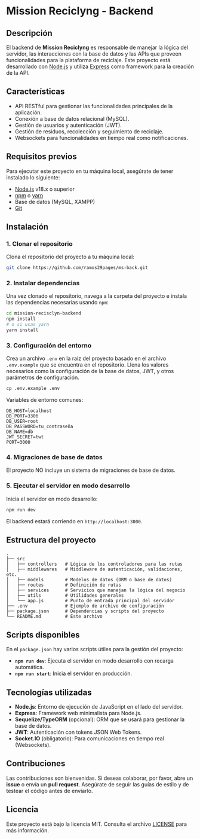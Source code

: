 
# Mission Reciclyng - Backend

## Descripción
El backend de **Mission Reciclyng** es responsable de manejar la lógica del servidor, las interacciones con la base de datos y las APIs que proveen funcionalidades para la plataforma de reciclaje. Este proyecto está desarrollado con [Node.js](https://nodejs.org/) y utiliza [Express](https://expressjs.com/) como framework para la creación de la API.

## Características
- API RESTful para gestionar las funcionalidades principales de la aplicación.
- Conexión a base de datos relacional (MySQL).
- Gestión de usuarios y autenticación (JWT).
- Gestión de residuos, recolección y seguimiento de reciclaje.
- Websockets para funcionalidades en tiempo real como notificaciones.

## Requisitos previos
Para ejecutar este proyecto en tu máquina local, asegúrate de tener instalado lo siguiente:

- [Node.js](https://nodejs.org/) v18.x o superior
- [npm](https://www.npmjs.com/) o [yarn](https://yarnpkg.com/)
- Base de datos (MySQL, XAMPP)
- [Git](https://git-scm.com/)

## Instalación

### 1. Clonar el repositorio
Clona el repositorio del proyecto a tu máquina local:

```bash
git clone https://github.com/ramos29pages/ms-back.git
```

### 2. Instalar dependencias
Una vez clonado el repositorio, navega a la carpeta del proyecto e instala las dependencias necesarias usando `npm`:

```bash
cd mission-recisclyn-backend
npm install
# o si usas yarn
yarn install
```

### 3. Configuración del entorno
Crea un archivo `.env` en la raíz del proyecto basado en el archivo `.env.example` que se encuentra en el repositorio. Llena los valores necesarios como la configuración de la base de datos, JWT, y otros parámetros de configuración.

```bash
cp .env.example .env
```

Variables de entorno comunes:
```
DB_HOST=localhost
DB_PORT=3306
DB_USER=root
DB_PASSWORD=tu_contraseña
DB_NAME=db
JWT_SECRET=twt
PORT=3000
```

### 4. Migraciones de base de datos
El proyecto NO incluye un sistema de migraciones de base de datos.

### 5. Ejecutar el servidor en modo desarrollo
Inicia el servidor en modo desarrollo:

```bash
npm run dev
```

El backend estará corriendo en `http://localhost:3000`.

## Estructura del proyecto

```plaintext
.
├── src
│   ├── controllers   # Lógica de los controladores para las rutas
│   ├── middlewares   # Middleware de autenticación, validaciones, etc.
│   ├── models        # Modelos de datos (ORM o base de datos)
│   ├── routes        # Definición de rutas
│   ├── services      # Servicios que manejan la lógica del negocio
│   ├── utils         # Utilidades generales
│   └── app.js        # Punto de entrada principal del servidor
├── .env              # Ejemplo de archivo de configuración
├── package.json      # Dependencias y scripts del proyecto
└── README.md         # Este archivo
```

## Scripts disponibles
En el `package.json` hay varios scripts útiles para la gestión del proyecto:

- **`npm run dev`**: Ejecuta el servidor en modo desarrollo con recarga automática.
- **`npm run start`**: Inicia el servidor en producción.

## Tecnologías utilizadas
- **Node.js**: Entorno de ejecución de JavaScript en el lado del servidor.
- **Express**: Framework web minimalista para Node.js.
- **Sequelize/TypeORM** (opcional): ORM que se usará para gestionar la base de datos.
- **JWT**: Autenticación con tokens JSON Web Tokens.
- **Socket.IO** (obligatorio): Para comunicaciones en tiempo real (Websockets).

## Contribuciones
Las contribuciones son bienvenidas. Si deseas colaborar, por favor, abre un **issue** o envía un **pull request**. Asegúrate de seguir las guías de estilo y de testear el código antes de enviarlo.

## Licencia
Este proyecto está bajo la licencia MIT. Consulta el archivo [LICENSE](./LICENSE) para más información.
